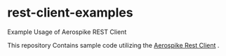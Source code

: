 # rest-client-examples

Example Usage of Aerospike REST Client

This repository Contains sample code utilizing the [Aerospike Rest Client](https://www.aerospike.com/docs/client/rest/index.html) .